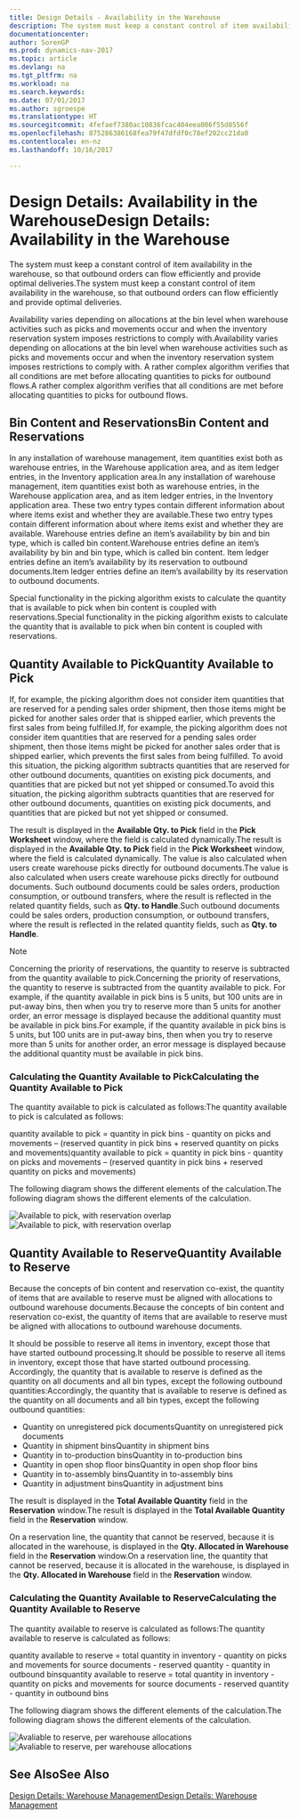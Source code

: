 ```yaml
---
title: Design Details - Availability in the Warehouse
description: The system must keep a constant control of item availability in the warehouse, so that outbound orders can flow efficiently and provide optimal deliveries.
documentationcenter: 
author: SorenGP
ms.prod: dynamics-nav-2017
ms.topic: article
ms.devlang: na
ms.tgt_pltfrm: na
ms.workload: na
ms.search.keywords: 
ms.date: 07/01/2017
ms.author: sgroespe
ms.translationtype: HT
ms.sourcegitcommit: 4fefaef7380ac10836fcac404eea006f55d8556f
ms.openlocfilehash: 875286386168fea79f47dfdf0c78ef202cc21da0
ms.contentlocale: en-nz
ms.lasthandoff: 10/16/2017

---
```

# <a name="design-details-availability-in-the-warehouse"></a><span data-ttu-id="d2407-103">Design Details: Availability in the Warehouse</span><span class="sxs-lookup"><span data-stu-id="d2407-103">Design Details: Availability in the Warehouse</span></span>
<span data-ttu-id="d2407-104">The system must keep a constant control of item availability in the warehouse, so that outbound orders can flow efficiently and provide optimal deliveries.</span><span class="sxs-lookup"><span data-stu-id="d2407-104">The system must keep a constant control of item availability in the warehouse, so that outbound orders can flow efficiently and provide optimal deliveries.</span></span>  

 <span data-ttu-id="d2407-105">Availability varies depending on allocations at the bin level when warehouse activities such as picks and movements occur and when the inventory reservation system imposes restrictions to comply with.</span><span class="sxs-lookup"><span data-stu-id="d2407-105">Availability varies depending on allocations at the bin level when warehouse activities such as picks and movements occur and when the inventory reservation system imposes restrictions to comply with.</span></span> <span data-ttu-id="d2407-106">A rather complex algorithm verifies that all conditions are met before allocating quantities to picks for outbound flows.</span><span class="sxs-lookup"><span data-stu-id="d2407-106">A rather complex algorithm verifies that all conditions are met before allocating quantities to picks for outbound flows.</span></span>  

## <a name="bin-content-and-reservations"></a><span data-ttu-id="d2407-107">Bin Content and Reservations</span><span class="sxs-lookup"><span data-stu-id="d2407-107">Bin Content and Reservations</span></span>  
 <span data-ttu-id="d2407-108">In any installation of warehouse management, item quantities exist both as warehouse entries, in the Warehouse application area, and as item ledger entries, in the Inventory application area.</span><span class="sxs-lookup"><span data-stu-id="d2407-108">In any installation of warehouse management, item quantities exist both as warehouse entries, in the Warehouse application area, and as item ledger entries, in the Inventory application area.</span></span> <span data-ttu-id="d2407-109">These two entry types contain different information about where items exist and whether they are available.</span><span class="sxs-lookup"><span data-stu-id="d2407-109">These two entry types contain different information about where items exist and whether they are available.</span></span> <span data-ttu-id="d2407-110">Warehouse entries define an item’s availability by bin and bin type, which is called bin content.</span><span class="sxs-lookup"><span data-stu-id="d2407-110">Warehouse entries define an item’s availability by bin and bin type, which is called bin content.</span></span> <span data-ttu-id="d2407-111">Item ledger entries define an item’s availability by its reservation to outbound documents.</span><span class="sxs-lookup"><span data-stu-id="d2407-111">Item ledger entries define an item’s availability by its reservation to outbound documents.</span></span>  

 <span data-ttu-id="d2407-112">Special functionality in the picking algorithm exists to calculate the quantity that is available to pick when bin content is coupled with reservations.</span><span class="sxs-lookup"><span data-stu-id="d2407-112">Special functionality in the picking algorithm exists to calculate the quantity that is available to pick when bin content is coupled with reservations.</span></span>  

## <a name="quantity-available-to-pick"></a><span data-ttu-id="d2407-113">Quantity Available to Pick</span><span class="sxs-lookup"><span data-stu-id="d2407-113">Quantity Available to Pick</span></span>  
 <span data-ttu-id="d2407-114">If, for example, the picking algorithm does not consider item quantities that are reserved for a pending sales order shipment, then those items might be picked for another sales order that is shipped earlier, which prevents the first sales from being fulfilled.</span><span class="sxs-lookup"><span data-stu-id="d2407-114">If, for example, the picking algorithm does not consider item quantities that are reserved for a pending sales order shipment, then those items might be picked for another sales order that is shipped earlier, which prevents the first sales from being fulfilled.</span></span> <span data-ttu-id="d2407-115">To avoid this situation, the picking algorithm subtracts quantities that are reserved for other outbound documents, quantities on existing pick documents, and quantities that are picked but not yet shipped or consumed.</span><span class="sxs-lookup"><span data-stu-id="d2407-115">To avoid this situation, the picking algorithm subtracts quantities that are reserved for other outbound documents, quantities on existing pick documents, and quantities that are picked but not yet shipped or consumed.</span></span>  

 <span data-ttu-id="d2407-116">The result is displayed in the **Available Qty. to Pick** field in the **Pick Worksheet** window, where the field is calculated dynamically.</span><span class="sxs-lookup"><span data-stu-id="d2407-116">The result is displayed in the **Available Qty. to Pick** field in the **Pick Worksheet** window, where the field is calculated dynamically.</span></span> <span data-ttu-id="d2407-117">The value is also calculated when users create warehouse picks directly for outbound documents.</span><span class="sxs-lookup"><span data-stu-id="d2407-117">The value is also calculated when users create warehouse picks directly for outbound documents.</span></span> <span data-ttu-id="d2407-118">Such outbound documents could be sales orders, production consumption, or outbound transfers, where the result is reflected in the related quantity fields, such as **Qty. to Handle**.</span><span class="sxs-lookup"><span data-stu-id="d2407-118">Such outbound documents could be sales orders, production consumption, or outbound transfers, where the result is reflected in the related quantity fields, such as **Qty. to Handle**.</span></span>  

> [!NOTE]  
>  <span data-ttu-id="d2407-119">Concerning the priority of reservations, the quantity to reserve is subtracted from the quantity available to pick.</span><span class="sxs-lookup"><span data-stu-id="d2407-119">Concerning the priority of reservations, the quantity to reserve is subtracted from the quantity available to pick.</span></span> <span data-ttu-id="d2407-120">For example, if the quantity available in pick bins is 5 units, but 100 units are in put-away bins, then when you try to reserve more than 5 units for another order, an error message is displayed because the additional quantity must be available in pick bins.</span><span class="sxs-lookup"><span data-stu-id="d2407-120">For example, if the quantity available in pick bins is 5 units, but 100 units are in put-away bins, then when you try to reserve more than 5 units for another order, an error message is displayed because the additional quantity must be available in pick bins.</span></span>  

### <a name="calculating-the-quantity-available-to-pick"></a><span data-ttu-id="d2407-121">Calculating the Quantity Available to Pick</span><span class="sxs-lookup"><span data-stu-id="d2407-121">Calculating the Quantity Available to Pick</span></span>  
 <span data-ttu-id="d2407-122">The quantity available to pick is calculated as follows:</span><span class="sxs-lookup"><span data-stu-id="d2407-122">The quantity available to pick is calculated as follows:</span></span>  

 <span data-ttu-id="d2407-123">quantity available to pick = quantity in pick bins - quantity on picks and movements – (reserved quantity in pick bins + reserved quantity on picks and movements)</span><span class="sxs-lookup"><span data-stu-id="d2407-123">quantity available to pick = quantity in pick bins - quantity on picks and movements – (reserved quantity in pick bins + reserved quantity on picks and movements)</span></span>  

 <span data-ttu-id="d2407-124">The following diagram shows the different elements of the calculation.</span><span class="sxs-lookup"><span data-stu-id="d2407-124">The following diagram shows the different elements of the calculation.</span></span>  

 <span data-ttu-id="d2407-125">![Available to pick, with reservation overlap](media/design_details_warehouse_management_availability_2.png "design_details_warehouse_management_availability_2")</span><span class="sxs-lookup"><span data-stu-id="d2407-125">![Available to pick, with reservation overlap](media/design_details_warehouse_management_availability_2.png "design_details_warehouse_management_availability_2")</span></span>  

## <a name="quantity-available-to-reserve"></a><span data-ttu-id="d2407-126">Quantity Available to Reserve</span><span class="sxs-lookup"><span data-stu-id="d2407-126">Quantity Available to Reserve</span></span>  
 <span data-ttu-id="d2407-127">Because the concepts of bin content and reservation co-exist, the quantity of items that are available to reserve must be aligned with allocations to outbound warehouse documents.</span><span class="sxs-lookup"><span data-stu-id="d2407-127">Because the concepts of bin content and reservation co-exist, the quantity of items that are available to reserve must be aligned with allocations to outbound warehouse documents.</span></span>  

 <span data-ttu-id="d2407-128">It should be possible to reserve all items in inventory, except those that have started outbound processing.</span><span class="sxs-lookup"><span data-stu-id="d2407-128">It should be possible to reserve all items in inventory, except those that have started outbound processing.</span></span> <span data-ttu-id="d2407-129">Accordingly, the quantity that is available to reserve is defined as the quantity on all documents and all bin types, except the following outbound quantities:</span><span class="sxs-lookup"><span data-stu-id="d2407-129">Accordingly, the quantity that is available to reserve is defined as the quantity on all documents and all bin types, except the following outbound quantities:</span></span>  

-   <span data-ttu-id="d2407-130">Quantity on unregistered pick documents</span><span class="sxs-lookup"><span data-stu-id="d2407-130">Quantity on unregistered pick documents</span></span>  
-   <span data-ttu-id="d2407-131">Quantity in shipment bins</span><span class="sxs-lookup"><span data-stu-id="d2407-131">Quantity in shipment bins</span></span>  
-   <span data-ttu-id="d2407-132">Quantity in to-production bins</span><span class="sxs-lookup"><span data-stu-id="d2407-132">Quantity in to-production bins</span></span>  
-   <span data-ttu-id="d2407-133">Quantity in open shop floor bins</span><span class="sxs-lookup"><span data-stu-id="d2407-133">Quantity in open shop floor bins</span></span>  
-   <span data-ttu-id="d2407-134">Quantity in to-assembly bins</span><span class="sxs-lookup"><span data-stu-id="d2407-134">Quantity in to-assembly bins</span></span>  
-   <span data-ttu-id="d2407-135">Quantity in adjustment bins</span><span class="sxs-lookup"><span data-stu-id="d2407-135">Quantity in adjustment bins</span></span>  

 <span data-ttu-id="d2407-136">The result is displayed in the **Total Available Quantity** field in the **Reservation** window.</span><span class="sxs-lookup"><span data-stu-id="d2407-136">The result is displayed in the **Total Available Quantity** field in the **Reservation** window.</span></span>  

 <span data-ttu-id="d2407-137">On a reservation line, the quantity that cannot be reserved, because it is allocated in the warehouse, is displayed in the **Qty. Allocated in Warehouse** field in the **Reservation** window.</span><span class="sxs-lookup"><span data-stu-id="d2407-137">On a reservation line, the quantity that cannot be reserved, because it is allocated in the warehouse, is displayed in the **Qty. Allocated in Warehouse** field in the **Reservation** window.</span></span>  

### <a name="calculating-the-quantity-available-to-reserve"></a><span data-ttu-id="d2407-138">Calculating the Quantity Available to Reserve</span><span class="sxs-lookup"><span data-stu-id="d2407-138">Calculating the Quantity Available to Reserve</span></span>  
 <span data-ttu-id="d2407-139">The quantity available to reserve is calculated as follows:</span><span class="sxs-lookup"><span data-stu-id="d2407-139">The quantity available to reserve is calculated as follows:</span></span>  

 <span data-ttu-id="d2407-140">quantity available to reserve = total quantity in inventory - quantity on picks and movements for source documents - reserved quantity - quantity in outbound bins</span><span class="sxs-lookup"><span data-stu-id="d2407-140">quantity available to reserve = total quantity in inventory - quantity on picks and movements for source documents - reserved quantity - quantity in outbound bins</span></span>  

 <span data-ttu-id="d2407-141">The following diagram shows the different elements of the calculation.</span><span class="sxs-lookup"><span data-stu-id="d2407-141">The following diagram shows the different elements of the calculation.</span></span>  

 <span data-ttu-id="d2407-142">![Avaliable to reserve, per warehouse allocations](media/design_details_warehouse_management_availability_3.png "design_details_warehouse_management_availability_3")</span><span class="sxs-lookup"><span data-stu-id="d2407-142">![Avaliable to reserve, per warehouse allocations](media/design_details_warehouse_management_availability_3.png "design_details_warehouse_management_availability_3")</span></span>  

## <a name="see-also"></a><span data-ttu-id="d2407-143">See Also</span><span class="sxs-lookup"><span data-stu-id="d2407-143">See Also</span></span>  
 [<span data-ttu-id="d2407-144">Design Details: Warehouse Management</span><span class="sxs-lookup"><span data-stu-id="d2407-144">Design Details: Warehouse Management</span></span>](design-details-warehouse-management.md)

